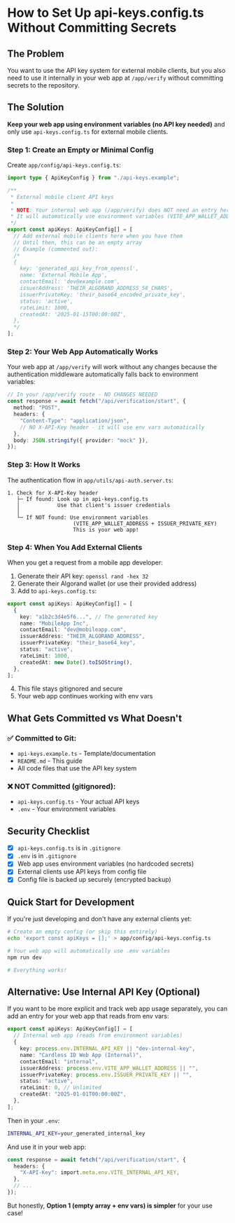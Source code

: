 # How to Set Up api-keys.config.ts Without Committing Secrets

## The Problem

You want to use the API key system for external mobile clients, but you also need to use it internally in your web app at `/app/verify` without committing secrets to the repository.

## The Solution

**Keep your web app using environment variables (no API key needed)** and only use `api-keys.config.ts` for external mobile clients.

### Step 1: Create an Empty or Minimal Config

Create `app/config/api-keys.config.ts`:

```typescript
import type { ApiKeyConfig } from "./api-keys.example";

/**
 * External mobile client API keys
 *
 * NOTE: Your internal web app (/app/verify) does NOT need an entry here.
 * It will automatically use environment variables (VITE_APP_WALLET_ADDRESS and ISSUER_PRIVATE_KEY).
 */
export const apiKeys: ApiKeyConfig[] = [
  // Add external mobile clients here when you have them
  // Until then, this can be an empty array
  // Example (commented out):
  /*
  {
    key: 'generated_api_key_from_openssl',
    name: 'External Mobile App',
    contactEmail: 'dev@example.com',
    issuerAddress: 'THEIR_ALGORAND_ADDRESS_58_CHARS',
    issuerPrivateKey: 'their_base64_encoded_private_key',
    status: 'active',
    rateLimit: 1000,
    createdAt: '2025-01-15T00:00:00Z',
  },
  */
];
```

### Step 2: Your Web App Automatically Works

Your web app at `/app/verify` will work without any changes because the authentication middleware automatically falls back to environment variables:

```typescript
// In your /app/verify route - NO CHANGES NEEDED
const response = await fetch("/api/verification/start", {
  method: "POST",
  headers: {
    "Content-Type": "application/json",
    // NO X-API-Key header - it will use env vars automatically
  },
  body: JSON.stringify({ provider: "mock" }),
});
```

### Step 3: How It Works

The authentication flow in `app/utils/api-auth.server.ts`:

```
1. Check for X-API-Key header
   ├─ If found: Look up in api-keys.config.ts
   │            Use that client's issuer credentials
   │
   └─ If NOT found: Use environment variables
                     (VITE_APP_WALLET_ADDRESS + ISSUER_PRIVATE_KEY)
                     This is your web app!
```

### Step 4: When You Add External Clients

When you get a request from a mobile app developer:

1. Generate their API key: `openssl rand -hex 32`
2. Generate their Algorand wallet (or use their provided address)
3. Add to `api-keys.config.ts`:

```typescript
export const apiKeys: ApiKeyConfig[] = [
  {
    key: "a1b2c3d4e5f6...", // The generated key
    name: "MobileApp Inc",
    contactEmail: "dev@mobileapp.com",
    issuerAddress: "THEIR_ALGORAND_ADDRESS",
    issuerPrivateKey: "their_base64_key",
    status: "active",
    rateLimit: 1000,
    createdAt: new Date().toISOString(),
  },
];
```

4. This file stays gitignored and secure
5. Your web app continues working with env vars

## What Gets Committed vs What Doesn't

### ✅ Committed to Git:

- `api-keys.example.ts` - Template/documentation
- `README.md` - This guide
- All code files that use the API key system

### ❌ NOT Committed (gitignored):

- `api-keys.config.ts` - Your actual API keys
- `.env` - Your environment variables

## Security Checklist

- [x] `api-keys.config.ts` is in `.gitignore`
- [x] `.env` is in `.gitignore`
- [x] Web app uses environment variables (no hardcoded secrets)
- [x] External clients use API keys from config file
- [x] Config file is backed up securely (encrypted backup)

## Quick Start for Development

If you're just developing and don't have any external clients yet:

```bash
# Create an empty config (or skip this entirely)
echo 'export const apiKeys = [];' > app/config/api-keys.config.ts

# Your web app will automatically use .env variables
npm run dev

# Everything works!
```

## Alternative: Use Internal API Key (Optional)

If you want to be more explicit and track web app usage separately, you can add an entry for your web app that reads from env vars:

```typescript
export const apiKeys: ApiKeyConfig[] = [
  // Internal web app (reads from environment variables)
  {
    key: process.env.INTERNAL_API_KEY || "dev-internal-key",
    name: "Cardless ID Web App (Internal)",
    contactEmail: "internal",
    issuerAddress: process.env.VITE_APP_WALLET_ADDRESS || "",
    issuerPrivateKey: process.env.ISSUER_PRIVATE_KEY || "",
    status: "active",
    rateLimit: 0, // Unlimited
    createdAt: "2025-01-01T00:00:00Z",
  },
];
```

Then in your `.env`:

```bash
INTERNAL_API_KEY=your_generated_internal_key
```

And use it in your web app:

```typescript
const response = await fetch("/api/verification/start", {
  headers: {
    "X-API-Key": import.meta.env.VITE_INTERNAL_API_KEY,
  },
  // ...
});
```

But honestly, **Option 1 (empty array + env vars) is simpler** for your use case!
